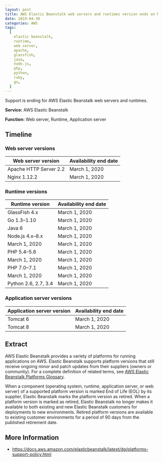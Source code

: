 ```yaml
---
layout: post
title: AWS Elastic Beanstalk web servers and runtimes version ends on March 1, 2020
date: 2019-04-30
categories: AWS
tags:
  [
    elastic beanstalk,
    runtime,
    web server,
    apache,
    glassfish,
    java,
    node.js,
    php,
    python,
    ruby,
    go,
  ]
---
```


Support is ending for AWS Elastic Beanstalk web servers and runtimes.

<!--more-->

**Service:** AWS Elastic Beanstalk

**Function:** Web server, Runtime, Application server

## Timeline

### Web server versions

| Web server version     | Availability end date |
| ---------------------- | --------------------- |
| Apache HTTP Server 2.2 | March 1, 2020         |
| Nginx 1.12.2           | March 1, 2020         |

### Runtime versions

| Runtime version      | Availability end date |
| -------------------- | --------------------- |
| GlassFish 4.x        | March 1, 2020         |
| Go 1.3–1.10          | March 1, 2020         |
| Java 6               | March 1, 2020         |
| Node.js 4.x–8.x      | March 1, 2020         |
| March 1, 2020        | March 1, 2020         |
| PHP 5.4–5.6          | March 1, 2020         |
| March 1, 2020        | March 1, 2020         |
| PHP 7.0–7.1          | March 1, 2020         |
| March 1, 2020        | March 1, 2020         |
| Python 2.6, 2.7, 3.4 | March 1, 2020         |

### Application server versions

| Application server version | Availability end date |
| -------------------------- | --------------------- |
| Tomcat 6                   | March 1, 2020         |
| Tomcat 8                   | March 1, 2020         |

## Extract

AWS Elastic Beanstalk provides a variety of platforms for running applications on AWS. Elastic Beanstalk supports platform versions that still receive ongoing minor and patch updates from their suppliers (owners or community). For a complete definition of related terms, see [AWS Elastic Beanstalk Platforms Glossary](https://docs.aws.amazon.com/elasticbeanstalk/latest/dg/platforms-glossary.html).

When a component (operating system, runtime, application server, or web server) of a supported platform version is marked End of Life (EOL) by its supplier, Elastic Beanstalk marks the platform version as retired. When a platform version is marked as retired, Elastic Beanstalk no longer makes it available to both existing and new Elastic Beanstalk customers for deployments to new environments. Retired platform versions are available to existing customer environments for a period of 90 days from the published retirement date.

## More Information

- <https://docs.aws.amazon.com/elasticbeanstalk/latest/dg/platforms-support-policy.html>
